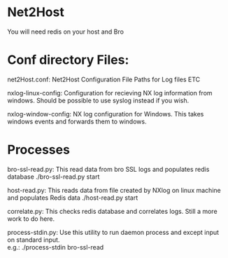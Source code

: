 Net2Host
========

You will need redis on your host and Bro

Conf directory Files:
=====================

net2Host.conf:
 Net2Host Configuration
 File Paths for Log files ETC

nxlog-linux-config:
 Configuration for recieving NX log information from windows.   Should be possible to use syslog instead if you wish.

nxlog-window-config:
 NX log configuration for Windows.   This takes windows events and forwards them to windows.


Processes
==========
 bro-ssl-read.py: This read data from bro SSL logs and populates redis database
                ./bro-ssl-read.py start

 host-read.py:  This reads data from file created by NXlog on linux machine and populates Redis data
                ./host-read.py start

 correlate.py:   This checks redis database and correlates logs. Still a more work to do here.

 process-stdin.py:  Use this utility to run daemon process and except input on standard input.  
                    e.g.: ./process-stdin bro-ssl-read
